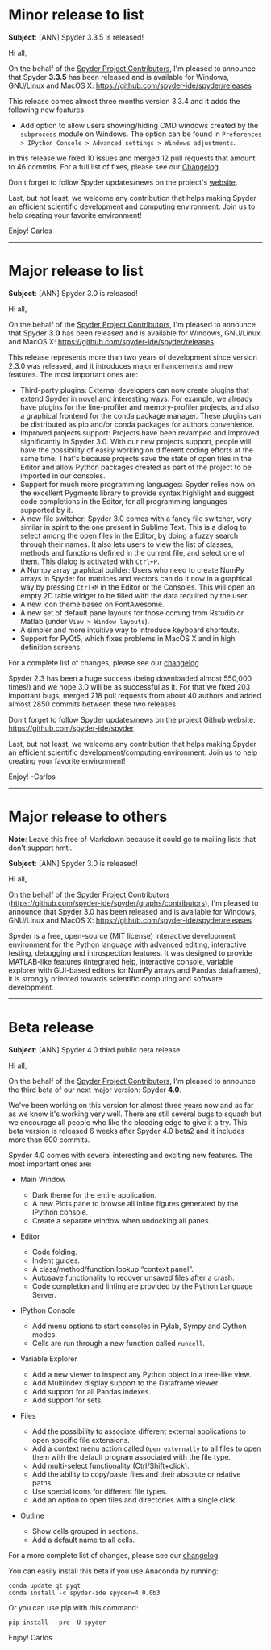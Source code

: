 # Minor release to list

**Subject**: [ANN] Spyder 3.3.5 is released!


Hi all,

On the behalf of the [Spyder Project Contributors](https://github.com/spyder-ide/spyder/graphs/contributors),
I'm pleased to announce that Spyder **3.3.5** has been released and is available for
Windows, GNU/Linux and MacOS X: https://github.com/spyder-ide/spyder/releases

This release comes almost three months version 3.3.4 and it adds the
following new features:

* Add option to allow users showing/hiding CMD windows created by the
  `subprocess` module on Windows. The option can be found in
  `Preferences > IPython Console > Advanced settings > Windows adjustments`.

In this release we fixed 10 issues and merged 12 pull requests that amount
to 46 commits. For a full list of fixes, please see our
[Changelog](https://github.com/spyder-ide/spyder/blob/3.x/CHANGELOG.md).

Don't forget to follow Spyder updates/news on the project's
[website](https://www.spyder-ide.org).

Last, but not least, we welcome any contribution that helps making Spyder an
efficient scientific development and computing environment. Join us to help
creating your favorite environment!

Enjoy!
Carlos


----


# Major release to list

**Subject**: [ANN] Spyder 3.0 is released!


Hi all,

On the behalf of the [Spyder Project Contributors](https://github.com/spyder-ide/spyder/graphs/contributors),
I'm pleased to announce that Spyder **3.0** has been released and is available for
Windows, GNU/Linux and MacOS X: https://github.com/spyder-ide/spyder/releases

This release represents more than two years of development since version 2.3.0 was
released, and it introduces major enhancements and new features. The most important ones
are:

* Third-party plugins: External developers can now create plugins that extend Spyder in
  novel and interesting ways. For example, we already have plugins for the line-profiler
  and memory-profiler projects, and also a graphical frontend for the conda package
  manager. These plugins can be distributed as pip and/or conda packages for authors
  convenience.
* Improved projects support: Projects have been revamped and improved significantly in
  Spyder 3.0. With our new projects support, people will have the possibility of easily
  working on different coding efforts at the same time. That's because projects save the
  state of open files in the Editor and allow Python packages created as part of the
  project to be imported in our consoles.
* Support for much more programming languages: Spyder relies now on the excellent Pygments
  library to provide syntax highlight and suggest code completions in the Editor, for all
  programming languages supported by it.
* A new file switcher: Spyder 3.0 comes with a fancy file switcher, very similar in
  spirit to the one present in Sublime Text. This is a dialog to select among the open
  files in the Editor, by doing a fuzzy search through their names. It also lets users to
  view the list of classes, methods and functions defined in the current file, and select
  one of them. This dialog is activated with `Ctrl+P`.
* A Numpy array graphical builder: Users who need to create NumPy arrays in Spyder for
  matrices and vectors can do it now in a graphical way by pressing `Ctrl+M` in the Editor
  or the Consoles. This will open an empty 2D table widget to be filled with the data
  required by the user.
* A new icon theme based on FontAwesome.
* A new set of default pane layouts for those coming from Rstudio or Matlab (under
  `View > Window layouts`).
* A simpler and more intuitive way to introduce keyboard shortcuts.
* Support for PyQt5, which fixes problems in MacOS X and in high definition screens.

For a complete list of changes, please see our
[changelog](https://github.com/spyder-ide/spyder/blob/3.x/CHANGELOG.md)

Spyder 2.3 has been a huge success (being downloaded almost 550,000 times!) and
we hope 3.0 will be as successful as it. For that we fixed 203 important bugs,
merged 218 pull requests from about 40 authors and added almost 2850 commits
between these two releases.

Don't forget to follow Spyder updates/news on the project Github website:
https://github.com/spyder-ide/spyder

Last, but not least, we welcome any contribution that helps making Spyder an
efficient scientific development/computing environment. Join us to help creating
your favorite environment!

Enjoy!
-Carlos


----


# Major release to others

**Note**: Leave this free of Markdown because it could go to mailing lists that
don't support hmtl.

**Subject**: [ANN] Spyder 3.0 is released!


Hi all,

On the behalf of the Spyder Project Contributors (https://github.com/spyder-ide/spyder/graphs/contributors),
I'm pleased to announce that Spyder 3.0 has been released and is available for
Windows, GNU/Linux and MacOS X: https://github.com/spyder-ide/spyder/releases

Spyder is a free, open-source (MIT license) interactive development environment
for the Python language with advanced editing, interactive testing, debugging
and introspection features. It was designed to provide MATLAB-like features
(integrated help, interactive console, variable explorer with GUI-based editors
for NumPy arrays and Pandas dataframes), it is strongly oriented towards
scientific computing and software development.

<The rest is the same as for the list>


----


# Beta release

**Subject**: [ANN] Spyder 4.0 third public beta release


Hi all,

On the behalf of the [Spyder Project Contributors](https://github.com/spyder-ide/spyder/graphs/contributors),
I'm pleased to announce the third beta of our next major version: Spyder **4.0**.

We've been working on this version for almost three years now and as far as we know
it's working very well. There are still several bugs to squash but we encourage all
people who like the bleeding edge to give it a try. This beta version is released
6 weeks after Spyder 4.0 beta2 and it includes more than 600 commits.

Spyder 4.0 comes with several interesting and exciting new features. The most
important ones are:

- Main Window
    * Dark theme for the entire application.
    * A new Plots pane to browse all inline figures generated by the
      IPython console.
    * Create a separate window when undocking all panes.

- Editor
    * Code folding.
    * Indent guides.
    * A class/method/function lookup “context panel”.
    * Autosave functionality to recover unsaved files after a crash.
    * Code completion and linting are provided by the Python Language Server.

- IPython Console
    * Add menu options to start consoles in Pylab, Sympy and Cython modes.
    * Cells are run through a new function called `runcell`.

- Variable Explorer
    * Add a new viewer to inspect any Python object in a tree-like view.
    * Add MultiIndex display support to the Dataframe viewer.
    * Add support for all Pandas indexes.
    * Add support for sets.

- Files
    * Add the possibility to associate different external applications to open
      specific file extensions.
    * Add a context menu action called `Open externally` to all files to open
      them with the default program associated with the file type.
    * Add multi-select functionality (Ctrl/Shift+click).
    * Add the ability to copy/paste files and their absolute or relative paths.
    * Use special icons for different file types.
    * Add an option to open files and directories with a single click.

- Outline
    * Show cells grouped in sections.
    * Add a default name to all cells.


For a more complete list of changes, please see our
[changelog](https://github.com/spyder-ide/spyder/wiki/Beta-version-changelog)

You can easily install this beta if you use Anaconda by running:

    conda update qt pyqt
    conda install -c spyder-ide spyder=4.0.0b3

Or you can use pip with this command:

    pip install --pre -U spyder


Enjoy!
Carlos
